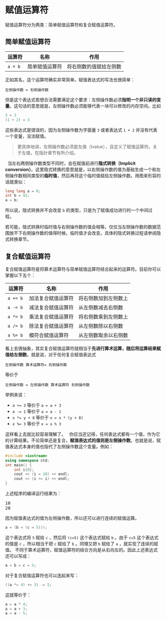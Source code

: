 # 赋值运算符

赋值运算符分为两类：简单赋值运算符和复合赋值运算符。

## 简单赋值运算符

| 运算符 | 名称 | 作用 |
| --- | --- | --- |
| `a = b`  | 简单赋值运算符 | 将右侧数的值赋给左侧数 |

正如其名，这个运算符确实非常简单。赋值表达式的写法也很简单：
```
左侧操作数 = 右侧操作数
```

但是这个表达式若想合法需要满足这个要求：左侧操作数必须****指明一个非只读的变量****。这句话的意思就是，左侧操作数必须能够代表一块可以修改的内存空间。比如
```cpp
3 = 3
(1 + 2) = 3
```
这些表达式是错误的，因为左侧操作数为字面量 `3` 或者表达式 `1 + 2` 并没有代表一个变量，没法赋值。

> 更具体地讲，左侧操作数必须是左值（lvalue），且定义了赋值运算符。关于左值，在指针章节有所介绍。

 
当左右两侧操作数类型不同时，会在赋值前进行**隐式转换（Implicit conversion）**。这里隐式转换的意思就是，以右侧操作数的值为基础生成一个和左侧操作数相同类型的**临时值**，然后再将这个临时值赋给左侧操作数。用图来形容的话就类似：
```cpp
long long a = 0;
int b = 42;
a = b;
```

所以说，隐式转换并不会改变 `b` 的类型，只是为了赋值成功进行的一个中间过程。

若可能，隐式转换时临时值与右侧操作数的值会相等。仅仅当左侧操作数的数据范围放不下右侧操作数的值得时候，临时值才会改变。具体的隐式转换过程请参阅隐式转换章节。

## 复合赋值运算符

复合赋值运算符是将算术运算符与简单赋值运算符结合起来的运算符。目前你可以掌握以下五个：

| **运算符** | **名称** | **作用** |
| --- | --- | --- |
| `a += b`  | 加法复合赋值运算符 | 将右侧数加到左侧数上 |
| `a -= b`  | 减法复合赋值运算符 | 从左侧数减去右侧数 |
| `a *= b`  | 乘法复合赋值运算符 | 将右侧数乘到左侧数上 |
| `a /= b`  | 除法复合赋值运算符 | 从左侧数除以右侧数 |
| `a %= b`  | 模符合赋值运算符 | 从左侧数取余以右侧数 |

看上去很抽象，其实复合赋值运算符就相当于**先进行算术运算，随后将运算结果赋值给左侧数**。就是说，对于任何复合赋值表达式
```
左侧操作数 算术运算符= 右侧操作数
```
等价于
```
左侧操作数 = 左侧操作数 算术运算符 右侧操作数
```
举例来说：

- `a += 3` 等价于 `a = a + 3` 
- `a -= 1` 等价于 `a = a - 1` 
- `x *= y + 8` 等价于 `x = x * (y + 8)` 
- `x %= 3` 等价于 `x = x % 3` 

这样看上去就比较容易理解了。
 
你应当还记得，任何表达式都有一个值，作为它的计算结果。不论简单还是复合，**赋值表达式的值则是左侧操作数**。也就是说，赋值表达式本身的值也指代了左侧操作数这个变量。例如：
```cpp
#include <iostream>
using namespace std;
int main() {
    int i{0};
    cout << (i = 10) << endl;
    cout << (i += i) << endl;
}
```
上述程序的编译运行结果为：

<pre class="io">
10
20
</pre>

因为赋值表达式的值为左侧操作数，所以还可以进行连续的赋值运算。
```cpp
a = (b = (c = 5)));
```
这个表达式将 `5` 赋给 `c` ，然后将 `(c=5)` 这个表达式赋给 `b` 。由于 `c=5` 这个表达式的值是 `c` ，所以相当于把 `c` 赋给了 `b` 。同理又把 `b` 赋给了 `a` ，就实现了连续的赋值。
不同于算术运算符，赋值运算符的结合方向是从右向左的。因此上述表达式还可以写成：
```cpp
a = b = c = 5;
```
对于复合赋值运算符也可以连起来写：
```cpp
((a *= 4) += 3) -= 5;
```
这就等价于：
```cpp
a = a * 4;
a = a + 3;
a = a - 5;
```
 
